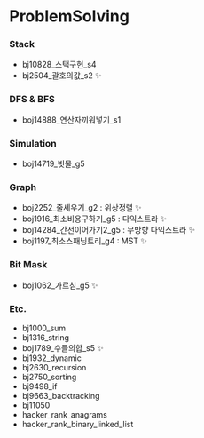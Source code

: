 # ProblemSolving

### Stack
- bj10828_스택구현_s4
- bj2504_괄호의값_s2 ✨

### DFS & BFS
- boj14888_연산자끼워넣기_s1

### Simulation
- boj14719_빗물_g5

### Graph
- boj2252_줄세우기_g2 : 위상정렬 ✨
- boj1916_최소비용구하기_g5 : 다익스트라 ✨ 
- boj14284_간선이어가기2_g5 : 무방향 다익스트라 ✨ 
- boj1197_최소스패닝트리_g4 : MST ✨

### Bit Mask 
- boj1062_가르침_g5 ✨

### Etc.
- bj1000_sum
- bj1316_string
- boj1789_수들의합_s5 ✨
- bj1932_dynamic
- bj2630_recursion
- bj2750_sorting
- bj9498_if
- bj9663_backtracking
- bj11050
- hacker_rank_anagrams
- hacker_rank_binary_linked_list
